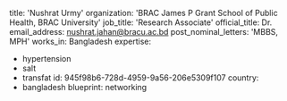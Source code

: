 title: 'Nushrat Urmy'
organization: 'BRAC James P Grant School of Public Health, BRAC University'
job_title: 'Research Associate'
official_title: Dr.
email_address: nushrat.jahan@bracu.ac.bd
post_nominal_letters: 'MBBS, MPH'
works_in: Bangladesh
expertise:
  - hypertension
  - salt
  - transfat
id: 945f98b6-728d-4959-9a56-206e5309f107
country:
  - bangladesh
blueprint: networking
